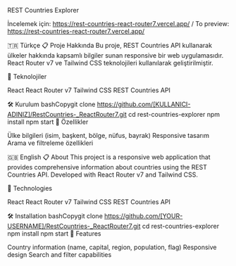 REST Countries Explorer

İncelemek için: https://rest-countries-react-router7.vercel.app/
/
To preview: https://rest-countries-react-router7.vercel.app/

🇹🇷 Türkçe
📋 Proje Hakkında
Bu proje, REST Countries API kullanarak ülkeler hakkında kapsamlı bilgiler sunan responsive bir web uygulamasıdır. React Router v7 ve Tailwind CSS teknolojileri kullanılarak geliştirilmiştir.

🚀 Teknolojiler

React
React Router v7
Tailwind CSS
REST Countries API

🛠️ Kurulum
bashCopygit clone https://github.com/[KULLANICI-ADINIZ]/RestCountries-_ReactRouter7.git
cd rest-countries-explorer
npm install
npm start
📱 Özellikler

Ülke bilgileri (isim, başkent, bölge, nüfus, bayrak)
Responsive tasarım
Arama ve filtreleme özellikleri


🇬🇧 English
📋 About
This project is a responsive web application that provides comprehensive information about countries using the REST Countries API. Developed with React Router v7 and Tailwind CSS.

🚀 Technologies

React
React Router v7
Tailwind CSS
REST Countries API

🛠️ Installation
bashCopygit clone https://github.com/[YOUR-USERNAME]/RestCountries-_ReactRouter7.git
cd rest-countries-explorer
npm install
npm start
📱 Features

Country information (name, capital, region, population, flag)
Responsive design
Search and filter capabilities
